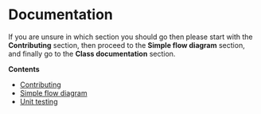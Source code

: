 # Documentation

If you are unsure in which section you should go then please start with the **Contributing** section, then proceed to the **Simple flow diagram** section, and finally go to the **Class documentation** section.

**Contents**
- [Contributing](#markdowns/contributing.md)
- [Simple flow diagram](#markdowns/simpleflowdiagram.md)
- [Unit testing](#markdowns/unittesting.md)
<!-- - [Class documentation](#markdowns/classdocumentation.md) - To add later -->